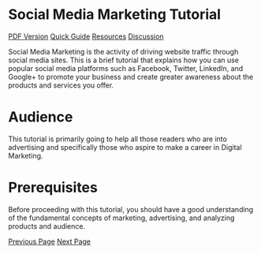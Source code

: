 # Social Media Marketing Tutorial
[PDF Version](../social_media_marketing/social_media_marketing_pdf_version.md)
[Quick Guide](../social_media_marketing/social_media_marketing_quick_guide.md)
[Resources](../social_media_marketing/social_media_marketing_useful_resources.md)
[Discussion](../social_media_marketing/social_media_marketing_discussion.md)

Social Media Marketing is the activity of driving website traffic through social media sites. This is a brief tutorial that explains how you can use popular social media platforms such as Facebook, Twitter, LinkedIn, and Google+ to promote your business and create greater awareness about the products and services you offer.

# Audience
This tutorial is primarily going to help all those readers who are into advertising and specifically those who aspire to make a career in Digital Marketing.

# Prerequisites
Before proceeding with this tutorial, you should have a good understanding of the fundamental concepts of marketing, advertising, and analyzing products and audience.


[Previous Page](../social_media_marketing/index.md) [Next Page](../social_media_marketing/social_media_marketing_introduction.md) 
